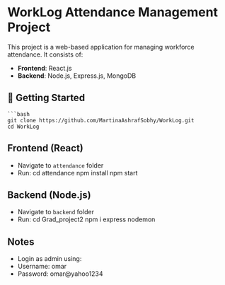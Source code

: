 # WorkLog Attendance Management Project
This project is a web-based application for managing workforce attendance. It consists of:
- **Frontend**: React.js
- **Backend**: Node.js, Express.js, MongoDB

## 🚀 Getting Started
    ```bash
    git clone https://github.com/MartinaAshrafSobhy/WorkLog.git
    cd WorkLog

## Frontend (React)
- Navigate to `attendance` folder
- Run:
     cd attendance
     npm install
     npm start


## Backend (Node.js)
- Navigate to `backend` folder
- Run:
      cd Grad_project2
      npm i express
      nodemon


## Notes
- Login as admin using:
- Username: omar
- Password: omar@yahoo1234

  
